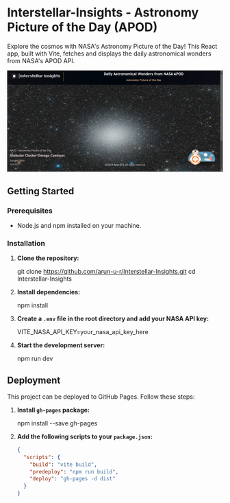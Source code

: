 # Interstellar-Insights - Astronomy Picture of the Day (APOD)

Explore the cosmos with NASA's Astronomy Picture of the Day! This React app, built with Vite, fetches and displays the daily astronomical wonders from NASA's APOD API.

![Screenshot](screenshot.png)



## Getting Started

### Prerequisites

- Node.js and npm installed on your machine.

### Installation

1. **Clone the repository:**

    git clone https://github.com/arun-u-r/Interstellar-Insights.git
    cd Interstellar-Insights
    

2. **Install dependencies:**
    
    npm install

3. **Create a `.env` file in the root directory and add your NASA API key:**

    VITE_NASA_API_KEY=your_nasa_api_key_here

4. **Start the development server:**
    
    npm run dev

## Deployment

This project can be deployed to GitHub Pages. Follow these steps:

1. **Install `gh-pages` package:**
    
    npm install --save gh-pages

2. **Add the following scripts to your `package.json`:**

    ```json
    {
      "scripts": {
        "build": "vite build",
        "predeploy": "npm run build",
        "deploy": "gh-pages -d dist"
      }
    }
    ```


